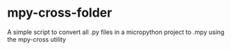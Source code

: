 # mpy-cross-folder
A simple script to convert all .py files in a micropython project to .mpy using the mpy-cross utility 
